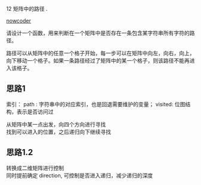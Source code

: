 12 矩阵中的路径 . 
 
[nowcoder](https://www.nowcoder.com/practice/c61c6999eecb4b8f88a98f66b273a3cc?tpId=13&tqId=11218&tPage=1&rp=1&ru=/ta/coding-interviews&qru=/ta/coding-interviews/question-ranking)

请设计一个函数，用来判断在一个矩阵中是否存在一条包含某字符串所有字符的路径。  

路径可以从矩阵中的任意一个格子开始，每一步可以在矩阵中向左，向右，向上，向下移动一个格子。如果一条路径经过了矩阵中的某一个格子，则该路径不能再进入该格子。


## 思路1
索引：
    path : 字符串中的对应索引，也是回退需要维护的变量；
    visited:  位图结构，表示是否访问过

从矩阵中某一点出发，向四个方向进行寻找  
找到可以进入的位置，之后递归向下继续寻找



## 思路1.2
转换成二维矩阵进行控制  
同时提前确定 direction, 可控制是否进入递归，减少递归的深度  
